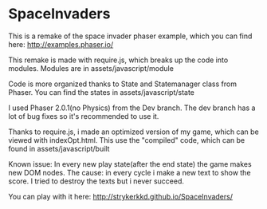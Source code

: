 SpaceInvaders
=============
This is a remake of the space invader phaser example, which you can find here:
http://examples.phaser.io/

This remake is made with require.js, which breaks up the code into modules.
Modules are in assets/javascript/module

Code is more organized thanks to State and Statemanager class from Phaser.
You can find the states in assets/javascript/state

I used Phaser 2.0.1(no Physics) from the Dev branch.
The dev branch has a lot of bug fixes so it's recommended to use it.

Thanks to require.js, i made an optimized version of my game,
which can be viewed with indexOpt.html. This use the "compiled" code, which can be found in assets/javascript/built

Known issue: In every new play state(after the end state) the game makes new DOM nodes.
The cause: in every cycle i make a new text to show the score.
I tried to destroy the texts but i never succeed.

You can play with it here: http://strykerkkd.github.io/SpaceInvaders/
